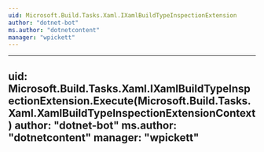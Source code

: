 ```yaml
---
uid: Microsoft.Build.Tasks.Xaml.IXamlBuildTypeInspectionExtension
author: "dotnet-bot"
ms.author: "dotnetcontent"
manager: "wpickett"
---
```


---
uid: Microsoft.Build.Tasks.Xaml.IXamlBuildTypeInspectionExtension.Execute(Microsoft.Build.Tasks.Xaml.XamlBuildTypeInspectionExtensionContext)
author: "dotnet-bot"
ms.author: "dotnetcontent"
manager: "wpickett"
---
